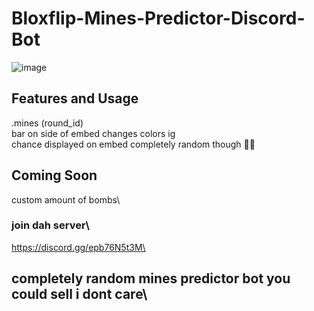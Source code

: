 # Bloxflip-Mines-Predictor-Discord-Bot

![image](https://user-images.githubusercontent.com/98252854/188293590-e06cf5df-64a1-4d41-b2c0-ae90f62e51a7.png)

## Features and Usage
.mines (round_id)\
bar on side of embed changes colors ig\
chance displayed on embed completely random though 🤷‍♂️

## Coming Soon
custom amount of bombs\
### join dah server\
https://discord.gg/epb76N5t3M\
## completely random mines predictor bot you could sell i dont care\
